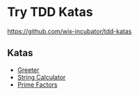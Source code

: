 # Try TDD Katas

https://github.com/wix-incubator/tdd-katas

## Katas

- [Greeter](./src/Greeter/Greeter.js)
- [String Calculator](./src/StringCalculator/StringCalculator.js)
- [Prime Factors](./src/PrimeFactors/PrimeFactors.js)
